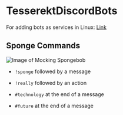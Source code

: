 # TesserektDiscordBots

For adding bots as services in Linux: [Link](https://tibbo.com/linux/nodejs/service-file.html)

## Sponge Commands
![Image of Mocking Spongebob](https://i.kym-cdn.com/entries/icons/original/000/022/940/mockingspongebobbb.jpg)
* ``!sponge`` followed by a message
* ``!really`` followed by an action

* ``#technology`` at the end of a message
* ``#future`` at the end of a message
